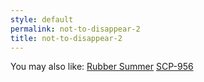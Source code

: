 ```yaml
---
style: default
permalink: not-to-disappear-2
title: not-to-disappear-2
---
```

You may also like:
[Rubber Summer](http://scp-wiki.net/rubber-summer)
[SCP-956](http://scp-wiki.net/scp-956)